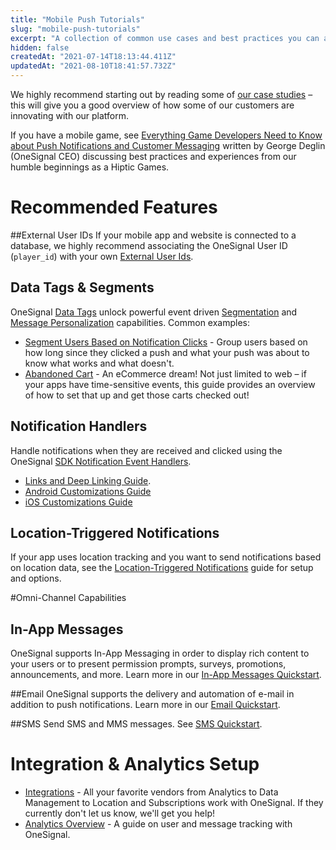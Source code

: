 ```yaml
---
title: "Mobile Push Tutorials"
slug: "mobile-push-tutorials"
excerpt: "A collection of common use cases and best practices you can achieve by combining OneSignal features"
hidden: false
createdAt: "2021-07-14T18:13:44.411Z"
updatedAt: "2021-08-10T18:41:57.732Z"
---
```

We highly recommend starting out by reading some of [our case studies](https://onesignal.com/case-studies) – this will give you a good overview of how some of our customers are innovating with our platform. 

If you have a mobile game, see [Everything Game Developers Need to Know about Push Notifications and Customer Messaging](https://onesignal.com/blog/push-notifications-messaging-for-game-developers/) written by George Deglin (OneSignal CEO) discussing best practices and experiences from our humble beginnings as a Hiptic Games.

# Recommended Features

##External User IDs
If your mobile app and website is connected to a database, we highly recommend associating the OneSignal User ID (`player_id`) with your own [External User Ids](doc:external-user-ids).

## Data Tags & Segments
OneSignal [Data Tags](doc:add-user-data-tags) unlock powerful event driven [Segmentation](doc:segmentation) and [Message Personalization](doc:personalization) capabilities. Common examples:
- [Segment Users Based on Notification Clicks](doc:segment-based-on-notification-clicks) - Group users based on how long since they clicked a push and what your push was about to know what works and what doesn't.
- [Abandoned Cart](doc:abandoned-cart) - An eCommerce dream! Not just limited to web – if your apps have time-sensitive events, this guide provides an overview of how to set that up and get those carts checked out!

## Notification Handlers
Handle notifications when they are received and clicked using the OneSignal [SDK Notification Event Handlers](doc:sdk-notification-event-handlers).
- [Links and Deep Linking Guide](https://documentation.onesignal.com/docs/links).
- [Android Customizations Guide](https://documentation.onesignal.com/docs/android-customizations)
- [iOS Customizations Guide](https://documentation.onesignal.com/docs/ios-customizations)

## Location-Triggered Notifications

If your app uses location tracking and you want to send notifications based on location data, see the [Location-Triggered Notifications](doc:location-triggered-event) guide for setup and options.

#Omni-Channel Capabilities

## In-App Messages
OneSignal supports In-App Messaging in order to display rich content to your users or to present permission prompts, surveys, promotions, announcements, and more. Learn more in our [In-App Messages Quickstart](doc:in-app-messages-quickstart).

##Email
OneSignal supports the delivery and automation of e-mail in addition to push notifications. Learn more in our [Email Quickstart](doc:email-quickstart).

##SMS
Send SMS and MMS messages. See [SMS Quickstart](doc:sms-quickstart).

# Integration & Analytics Setup
- [Integrations](doc:integrations) - All your favorite vendors from Analytics to Data Management to Location and Subscriptions work with OneSignal. If they currently don't let us know, we'll get you help!
- [Analytics Overview](doc:analytics-overview) - A guide on user and message tracking with OneSignal.